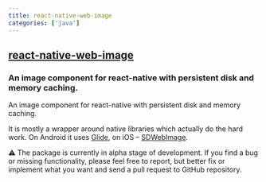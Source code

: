 ```yaml
---
title: react-native-web-image
categories: ['java']
---
```

## [react-native-web-image](https://github.com/vovkasm/react-native-web-image)

### An image component for react-native with persistent disk and memory caching.


An image component for react-native with persistent disk and memory caching.

It is mostly a wrapper around native libraries which actually do the hard work.
On Android it uses [Glide](https://github.com/bumptech/glide), on iOS –
[SDWebImage](https://github.com/rs/SDWebImage).

:warning: The package is currently in alpha stage of development. If you find a bug or missing functionality, please feel free to report, but better fix or implement what you want and send a pull request to GitHub repository.
